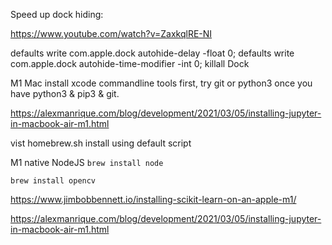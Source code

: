 Speed up dock hiding:

https://www.youtube.com/watch?v=ZaxkqlRE-NI

defaults write com.apple.dock autohide-delay -float 0;
defaults write com.apple.dock autohide-time-modifier -int 0;
killall Dock


M1 Mac
install xcode commandline tools first, try git or python3
once you have python3 & pip3 & git.

https://alexmanrique.com/blog/development/2021/03/05/installing-jupyter-in-macbook-air-m1.html

vist homebrew.sh
install using default script

M1 native NodeJS
``brew install node``

``brew install opencv``

https://www.jimbobbennett.io/installing-scikit-learn-on-an-apple-m1/

https://alexmanrique.com/blog/development/2021/03/05/installing-jupyter-in-macbook-air-m1.html